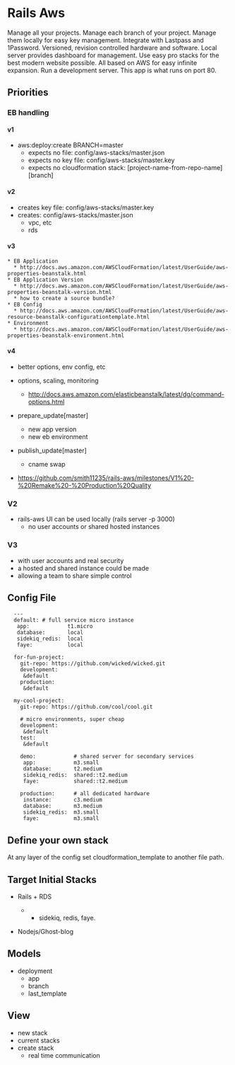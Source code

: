 # Rails Aws

Manage all your projects.
Manage each branch of your project.
Manage them locally for easy key management.
Integrate with Lastpass and 1Password.
Versioned, revision controlled hardware and software.
Local server provides dashboard for management.
Use easy pro stacks for the best modern website possible.
All based on AWS for easy infinite expansion.
Run a development server.
This app is what runs on port 80.

## Priorities

### EB handling

#### v1
* aws:deploy:create BRANCH=master
  * expects no file: config/aws-stacks/master.json
  * expects no key file: config/aws-stacks/master.key
  * expects no cloudformation stack: [project-name-from-repo-name][branch]

#### v2
* creates key file: config/aws-stacks/master.key
* creates: config/aws-stacks/master.json
  * vpc, etc
  * rds 

#### v3
    * EB Application
      * http://docs.aws.amazon.com/AWSCloudFormation/latest/UserGuide/aws-properties-beanstalk.html
    * EB Application Version
      * http://docs.aws.amazon.com/AWSCloudFormation/latest/UserGuide/aws-properties-beanstalk-version.html
      * how to create a source bundle?
    * EB Config
      * http://docs.aws.amazon.com/AWSCloudFormation/latest/UserGuide/aws-resource-beanstalk-configurationtemplate.html
    * Environment
      * http://docs.aws.amazon.com/AWSCloudFormation/latest/UserGuide/aws-properties-beanstalk-environment.html
#### v4 
* better options, env config, etc
* options, scaling, monitoring
  * http://docs.aws.amazon.com/elasticbeanstalk/latest/dg/command-options.html

* prepare_update[master]
  * new app version
  * new eb environment

* publish_update[master]
  * cname swap

* https://github.com/smith11235/rails-aws/milestones/V1%20-%20Remake%20-%20Production%20Quality

### V2

* rails-aws UI can be used locally (rails server -p 3000)
  * no user accounts or shared hosted instances

### V3

* with user accounts and real security
* a hosted and shared instance could be made
* allowing a team to share simple control
  
## Config File

```
  ---
  default: # full service micro instance
   app:            t1.micro
   database:       local
   sidekiq_redis:  local
   faye:           local

  for-fun-project:
    git-repo: https://github.com/wicked/wicked.git
    development: 
     &default
    production: 
     &default

  my-cool-project:
    git-repo: https://github.com/cool/cool.git

    # micro environments, super cheap
    development: 
     &default
    test:
     &default
  
    demo:            # shared server for secondary services
     app:            m3.small
     database:       t2.medium
     sidekiq_redis:  shared::t2.medium
     faye:           shared::t2.medium
  
    production:      # all dedicated hardware
     instance:       c3.medium
     database:       m3.medium
     sidekiq_redis:  m3.small
     faye:           m3.small
```

## Define your own stack

At any layer of the config set cloudformation_template to another file path.

## Target Initial Stacks

* Rails + RDS
  * + sidekiq, redis, faye.

* Nodejs/Ghost-blog

## Models

* deployment
  * app
  * branch 
  * last_template

## View
* new stack
* current stacks
* create stack
  * real time communication
